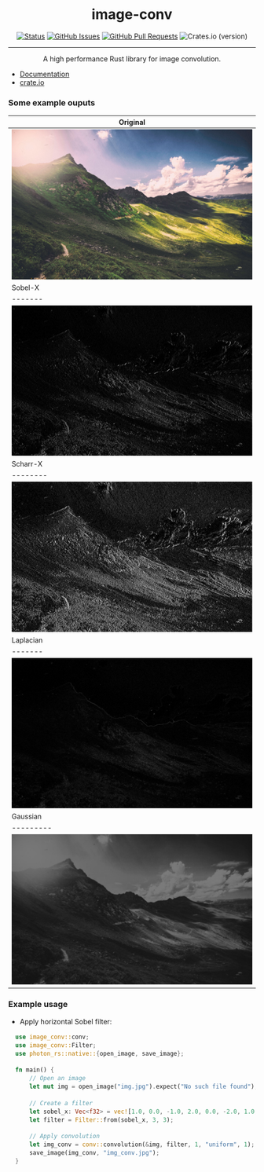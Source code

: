 <h1 align="center">image-conv</h1>

<div align="center">
  
  [![Status](https://img.shields.io/badge/status-active-success.svg)]()
  [![GitHub Issues](https://img.shields.io/github/issues/gp-97/image-conv.svg)](https://github.com/gp-97/image-conv/issues)
  [![GitHub Pull Requests](https://img.shields.io/github/issues-pr/gp-97/image-conv.svg)](https://github.com/gp-97/image-conv/pulls)
  ![Crates.io (version)](https://img.shields.io/crates/dv/image-conv/0.1.1)

</div>

---

<p align="center">A high performance Rust library for image convolution.</p>

- [Documentation](https://docs.rs/image-conv/0.1.1/image_conv/)
- [crate.io](https://crates.io/crates/image-conv)

### Some example ouputs
|Original|
|--------|
|![Original](assets/t5.jpg)|
|Sobel-X|Sobel-Y|
|-------|-------|
|![Sobel-X](assets/t5_sobelX.jpg)|![Sobel-Y](assets/t5_sobelY.jpg)|
|Scharr-X|Scharr-Y|
|--------|--------|
![Scharr-X](assets/t5_scharrX.jpg)|![Scharr-Y](assets/t5_scharrY.jpg)|
|Laplacian|Median|
|-------|------|
|![Laplacian](assets/t5_laplacian.jpg)|![Median](assets/t5_median.jpg)|
|Gaussian|Denoise|
|---------|-------|
|![Gaussian](assets/t5_gaussian7x7.jpg)|![Denoise](assets/t5_denoise.jpg)|  
### Example usage
- Apply horizontal Sobel filter:
```rust
  use image_conv::conv;
  use image_conv::Filter;
  use photon_rs::native::{open_image, save_image};

  fn main() {
      // Open an image
      let mut img = open_image("img.jpg").expect("No such file found");

      // Create a filter
      let sobel_x: Vec<f32> = vec![1.0, 0.0, -1.0, 2.0, 0.0, -2.0, 1.0, 0.0, -1.0];
      let filter = Filter::from(sobel_x, 3, 3);

      // Apply convolution    
      let img_conv = conv::convolution(&img, filter, 1, "uniform", 1);
      save_image(img_conv, "img_conv.jpg");
  }
```
